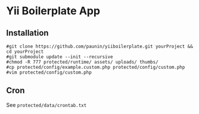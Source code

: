 Yii Boilerplate App
==========

## Installation

    #git clone https://github.com/paunin/yiiboilerplate.git yourProject && cd yourProject
    #git submodule update --init --recursive
    #chmod -R 777 protected/runtime/ assets/ uploads/ thumbs/
    #cp protected/config/example.custom.php protected/config/custom.php
    #vim protected/config/custom.php

## Cron

See `protected/data/crontab.txt`